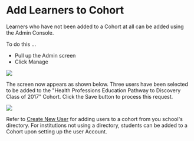 # Add Learners to Cohort

Learners who have not been added to a Cohort at all can be added using the Admin Console.

To do this ...

* Pull up the Admin screen
* Click Manage&#x20;

![](../.gitbook/assets/admin\_1.jpg)

The screen now appears as shown below. Three users have been selected to be added to the "Health Professions Education Pathway to Discovery Class of 2017" Cohort. Click the Save button to process this request.

![](../.gitbook/assets/admin\_2.jpg)

Refer to [Create New User](https://iliosproject.gitbook.io/ilios-user-guide/admin/create-new-user) for adding users to a cohort from you school's directory. For institutions not using a directory, students can be added to a Cohort upon setting up the user Account.
